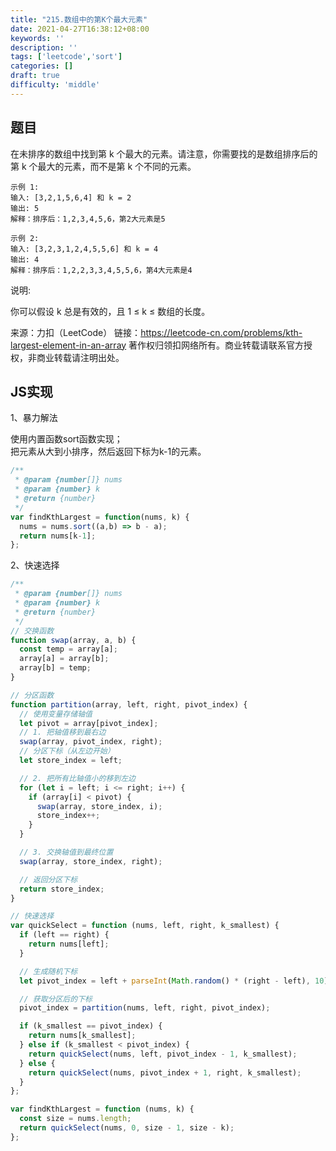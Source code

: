 ```yaml
---
title: "215.数组中的第K个最大元素"
date: 2021-04-27T16:38:12+08:00
keywords: ''
description: ''
tags: ['leetcode','sort']
categories: []
draft: true
difficulty: 'middle'
---
```


## 题目

在未排序的数组中找到第 k 个最大的元素。请注意，你需要找的是数组排序后的第 k 个最大的元素，而不是第 k 个不同的元素。

```
示例 1:
输入: [3,2,1,5,6,4] 和 k = 2
输出: 5
解释：排序后：1,2,3,4,5,6，第2大元素是5

示例 2:
输入: [3,2,3,1,2,4,5,5,6] 和 k = 4
输出: 4
解释：排序后：1,2,2,3,3,4,5,5,6，第4大元素是4
```

说明:

你可以假设 k 总是有效的，且 1 ≤ k ≤ 数组的长度。

来源：力扣（LeetCode）
链接：https://leetcode-cn.com/problems/kth-largest-element-in-an-array
著作权归领扣网络所有。商业转载请联系官方授权，非商业转载请注明出处。


## JS实现

1、暴力解法

使用内置函数sort函数实现；  
把元素从大到小排序，然后返回下标为k-1的元素。

```javascript
/**
 * @param {number[]} nums
 * @param {number} k
 * @return {number}
 */
var findKthLargest = function(nums, k) {
  nums = nums.sort((a,b) => b - a);
  return nums[k-1];
};
```

2、快速选择

```javascript
/**
 * @param {number[]} nums
 * @param {number} k
 * @return {number}
 */
// 交换函数
function swap(array, a, b) {
  const temp = array[a];
  array[a] = array[b];
  array[b] = temp;
}

// 分区函数
function partition(array, left, right, pivot_index) {
  // 使用变量存储轴值
  let pivot = array[pivot_index];
  // 1. 把轴值移到最右边
  swap(array, pivot_index, right);
  // 分区下标（从左边开始）
  let store_index = left;

  // 2. 把所有比轴值小的移到左边
  for (let i = left; i <= right; i++) {
    if (array[i] < pivot) {
      swap(array, store_index, i);
      store_index++;
    }
  }

  // 3. 交换轴值到最终位置
  swap(array, store_index, right);

  // 返回分区下标
  return store_index;
}

// 快速选择
var quickSelect = function (nums, left, right, k_smallest) {
  if (left == right) {
    return nums[left];
  }

  // 生成随机下标
  let pivot_index = left + parseInt(Math.random() * (right - left), 10);

  // 获取分区后的下标
  pivot_index = partition(nums, left, right, pivot_index);

  if (k_smallest == pivot_index) {
    return nums[k_smallest];
  } else if (k_smallest < pivot_index) {
    return quickSelect(nums, left, pivot_index - 1, k_smallest);
  } else {
    return quickSelect(nums, pivot_index + 1, right, k_smallest);
  }
};

var findKthLargest = function (nums, k) {
  const size = nums.length;
  return quickSelect(nums, 0, size - 1, size - k);
};
```
